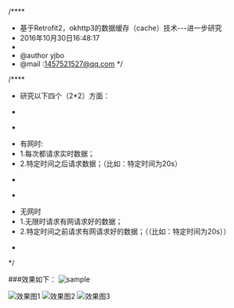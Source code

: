 /****
 * 基于Retrofit2，okhttp3的数据缓存（cache）技术---进一步研究
 * 2016年10月30日16:48:17
 *
 * @author yjbo
 * @mail :1457521527@qq.com
 */

/****
 * 研究以下四个（2*2）方面：
 * <p>
 * ```
 * 有网时:
 * 1.每次都请求实时数据；
 * 2.特定时间之后请求数据；（比如：特定时间为20s）
 * ```
 * ```
 * 无网时
 * 1.无限时请求有网请求好的数据；
 * 2.特定时间之前请求有网请求好的数据；（（比如：特定时间为20s））
 * ```
 */



###效果如下：
![sample](https://github.com/hytcyjb/yjboretrofitcsdndemo/blob/master/运行效果.gif)

![效果图1](http://img.blog.csdn.net/20161030223411927)
![效果图2](http://img.blog.csdn.net/20161030223428864)
![效果图3](http://img.blog.csdn.net/20161030223438333)
